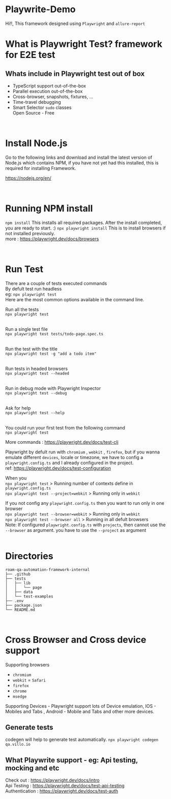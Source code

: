 # Playwrite-Demo
Hi!!, This framework designed using `Playwright` and `allure-report`<br/>

# What is Playwright Test? framework for E2E test<br/>
## Whats include in Playwright test out of box<br/>
- TypeScript support out-of-the-box<br/>
- Parallel execution out-of-the-box<br/>
- Cross-browser, snapshots, fixtures, ...<br/>
- Time-travel debugging <br/>
- Smart Selector `sudo` classes<br/>
Open Source - Free<br/>

<br/>

# Install Node.js
Go to the following links and download and install the latest version of Node.js which contains NPM, if you have not yet had this installed, this is required for installing Framework.

https://nodejs.org/en/

<br/>

# Running NPM install

`npm install` This installs all required packages. After the install completed, you are ready to start. :)
`npx playwright install` This is to install browsers if not installed previously. 
<br/>
more : https://playwright.dev/docs/browsers 

<br/>

# Run Test
There are a couple of tests executed commands<br/>
By defult test run headless<br/>
eg: `npx playwright test`<br/>
Here are the most common options available in the command line.<br/>

Run all the tests<br/>
`npx playwright test`<br/><br/>

Run a single test file<br/>
`npx playwright test tests/todo-page.spec.ts`<br/><br/>

Run the test with the title<br/>
`npx playwright test -g "add a todo item"`<br/><br/>

Run tests in headed browsers<br/>
`npx playwright test --headed`<br/><br/>

Run in debug mode with Playwright Inspector<br/>
`npx playwright test --debug`<br/><br/>

Ask for help<br/>
`npx playwright test --help`<br/><br/>

You could run your first test from the following command <br/>
`npx playwright test`<br/>

More commands : https://playwright.dev/docs/test-cli<br/>

Playwright by defult run with `chromium` , `webkit` , `firefox`, but if you wanna emulate different `devices`, locale or timezone, 
we have to config a `playwright.config.ts` and I already configured in the project. <br/>
ref: https://playwright.dev/docs/test-configuration <br/>

When you <br/>
`npx playwright test` > Running number of contexts define in `playwright.config.ts` <br/>
`npx playwright test --project=webkit` > Running only in `webkit`<br/>

If you not config any `playwright.config.ts` then you want to run only in one browser <br/>
`npx playwright test --browser=webkit` > Running only in `webkit`<br/> 
`npx playwright test --browser all` > Running in all defult browsers<br/>
Note: If configured `playwright.config.ts` with `projects`, then cannot use the `--browser` as argument. you have to use the `--project` as argument<br/>
<br/>

# Directories 
```
roam-qa-automation-framework-internal
├── .github
├── tests
│   ├── lib
│   │   └── page
│   ├── data
│   └── test-examples
├── .env
├── package.json
└── README.md
```
<br/>

# Cross Browser and Cross device support
Supporting browsers 
- `chromium`
- `webkit` = `Safari`
- `firefox`
- `chrome`
- `msedge`

Supporting Devices - Playwright support lots of Device emulation, IOS - Mobiles and Tabs , Android - Mobile and Tabs and other more devices.
 <br/>

## Generate tests
codegen will help to generate test automatically.
`npx playwright codegen qa.villo.io`
## What Playwrite support - eg: Api testing, mocking and etc
Check out : https://playwright.dev/docs/intro <br/>
Api Testing : https://playwright.dev/docs/test-api-testing <br/>
Authentication : https://playwright.dev/docs/test-auth <br/>


